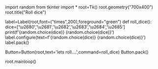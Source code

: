 import random
from tkinter import *
root=Tk()
root.geometry("700x400")
root.title("Roll dice")

label=Label(root,font=("times",200),foreground="green")
def roll_dice():
    dice=['\u2680','\u2681','\u2682','\u2683','\u2684','\u2685']
    print(f'{random.choice(dice)} {random.choice(dice)}')
    label.configure(text=f'{random.choice(dice)} {random.choice(dice)}')
    label.pack()

Button=Button(root,text='lets roll....',command=roll_dice)
Button.pack()

root.mainloop()
